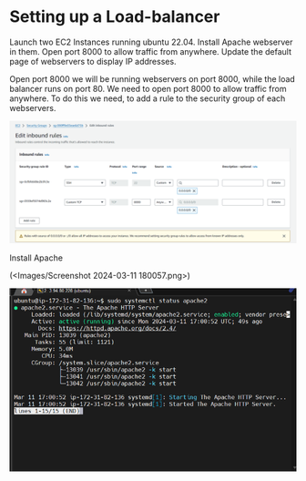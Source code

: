 # Setting up a Load-balancer

Launch two EC2 Instances running ubuntu 22.04. 
Install Apache webserver in them.
Open port 8000 to allow traffic from anywhere.
Update the default page of webservers to display IP addresses.

Open port 8000 we will be running webservers on port 8000, while the load balancer runs on port 80. We need to open port 8000 to allow traffic from anywhere. To do this we need, to add a rule to the security group of each webservers.

![alt text](<Images/Screenshot 2024-03-11 175018.png>)

Install Apache

(<Images/Screenshot 2024-03-11 180057.png>)

![alt text](<Images/Screenshot 2024-03-11 180150.png>)